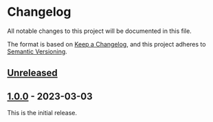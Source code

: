 # Changelog
All notable changes to this project will be documented in this file.

The format is based on [Keep a Changelog](https://keepachangelog.com/en/1.0.0/),
and this project adheres to [Semantic Versioning](https://semver.org/spec/v2.0.0.html).

## [Unreleased]

## [1.0.0] - 2023-03-03
This is the initial release.

[unreleased]: https://github.com/calypsonet/keyple-plugin-cna-legacyhsm-java-lib/compare/1.0.0...HEAD
[1.0.0]: https://github.com/calypsonet/keyple-plugin-cna-legacyhsm-java-lib/releases/tag/1.0.0
